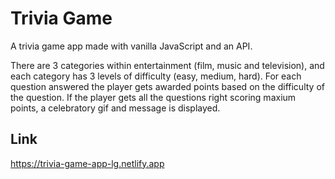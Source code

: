 # Trivia Game

A trivia game app made with vanilla JavaScript and an API.

There are 3 categories within entertainment (film, music and television), and each category has 3 levels of difficulty (easy, medium, hard). For each question answered the player gets awarded points based on the difficulty of the question. If the player gets all the questions right scoring maxium points, a celebratory
gif and message is displayed.

## Link

https://trivia-game-app-lg.netlify.app
